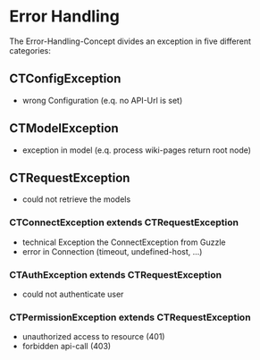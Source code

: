 # Error Handling

The Error-Handling-Concept divides an exception in five different categories:

## CTConfigException

- wrong Configuration (e.q. no API-Url is set)

## CTModelException

- exception in model (e.q. process wiki-pages return root node)

## CTRequestException

- could not retrieve the models

### CTConnectException extends CTRequestException

- technical Exception the ConnectException from Guzzle
- error in Connection (timeout, undefined-host, ...)

### CTAuthException extends CTRequestException

- could not authenticate user

### CTPermissionException extends CTRequestException

- unauthorized access to resource (401)
- forbidden api-call (403)
